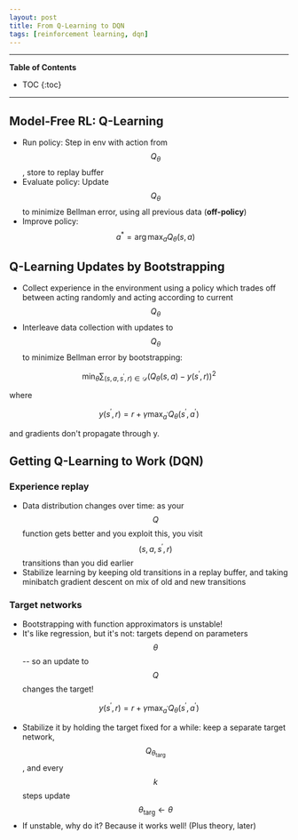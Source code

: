 ```yaml
---
layout: post
title: From Q-Learning to DQN
tags: [reinforcement learning, dqn]
---
```


---
**Table of Contents**
* TOC
{:toc}
---

## Model-Free RL: Q-Learning

- Run policy: Step in env with action from $$Q_{\theta}$$, store to replay buffer
- Evaluate policy: Update $$Q_{\theta}$$ to minimize Bellman error, using all previous data (**off-policy**)
- Improve policy: $$a^{*}=\arg \max _{a} Q_{\theta}(s, a)$$

## Q-Learning Updates by Bootstrapping

- Collect experience in the environment using a policy which trades off between acting randomly and acting according to current $$Q_{\theta}$$
- Interleave data collection with updates to $$Q_{\theta}$$ to minimize Bellman error by bootstrapping:

$$
\min _{\theta} \sum_{\left(s, a, s^{\prime}, r\right) \in \mathcal{D}}\left(Q_{\theta}(s, a)-y\left(s^{\prime}, r\right)\right)^{2}
$$

where

$$
y\left(s^{\prime}, r\right)=r+\gamma \max _{a^{\prime}} Q_{\theta}\left(s^{\prime}, a^{\prime}\right)
$$

and gradients don't propagate through y.

## Getting Q-Learning to Work (DQN)

### Experience replay

- Data distribution changes over time: as your $$Q$$ function gets better and you exploit this, you visit $$(s,a,s^{'},r)$$ transitions than you did earlier
- Stabilize learning by keeping old transitions in a replay buffer, and taking minibatch gradient descent on mix of old and new transitions

### Target networks

- Bootstrapping with function approximators is unstable!
- It's like regression, but it's not: targets depend on parameters $$\theta$$ -- so an update to $$Q$$ changes the target!

$$
y\left(s^{\prime}, r\right)=r+\gamma \max _{a^{\prime}} Q_{\theta}\left(s^{\prime}, a^{\prime}\right)
$$

- Stabilize it by holding the target fixed for a while: keep a separate target network, $$Q_{\theta_{\text {targ }}}$$, and every $$k$$ steps update $$\theta_{\text {targ}} \leftarrow \theta$$
- If unstable, why do it? Because it works well! (Plus theory, later)